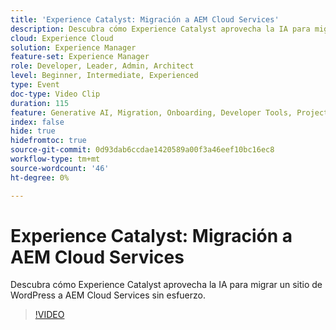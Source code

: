 ```yaml
---
title: 'Experience Catalyst: Migración a AEM Cloud Services'
description: Descubra cómo Experience Catalyst aprovecha la IA para migrar un sitio de WordPress a AEM Cloud Services sin esfuerzo.
cloud: Experience Cloud
solution: Experience Manager
feature-set: Experience Manager
role: Developer, Leader, Admin, Architect
level: Beginner, Intermediate, Experienced
type: Event
doc-type: Video Clip
duration: 115
feature: Generative AI, Migration, Onboarding, Developer Tools, Projects
index: false
hide: true
hidefromtoc: true
source-git-commit: 0d93dab6ccdae1420589a00f3a46eef10bc16ec8
workflow-type: tm+mt
source-wordcount: '46'
ht-degree: 0%

---
```



# Experience Catalyst: Migración a AEM Cloud Services

Descubra cómo Experience Catalyst aprovecha la IA para migrar un sitio de WordPress a AEM Cloud Services sin esfuerzo.

>[!VIDEO](https://video.tv.adobe.com/v/3459228/?learn=on&enablevpops)
